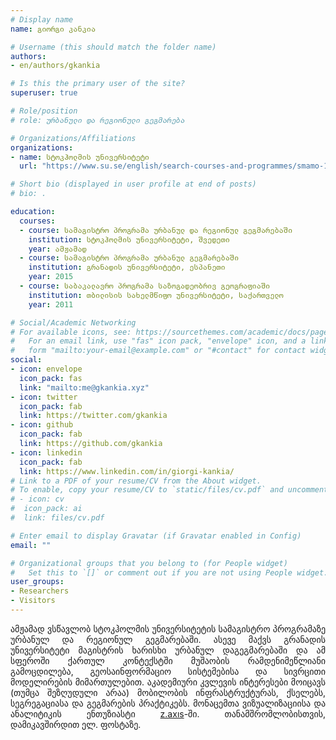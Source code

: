 ```yaml
---
# Display name
name: გიორგი კანკია

# Username (this should match the folder name)
authors:
- en/authors/gkankia

# Is this the primary user of the site?
superuser: true

# Role/position
# role: ურბანული და რეგიონული გეგმარება

# Organizations/Affiliations
organizations:
- name: სტოკჰოლმის უნივერსიტეტი
  url: "https://www.su.se/english/search-courses-and-programmes/smamo-1.411370"

# Short bio (displayed in user profile at end of posts)
# bio: .

education:
  courses:
  - course: სამაგისტრო პროგრამა ურბანულ და რეგიონულ გეგმარებაში
    institution: სტოკჰოლმის უნივერსიტეტი, შვედეთი
    year: ამჟამად
  - course: სამაგისტრო პროგრამა ურბანულ გეგმარებაში
    institution: გრანადის უნივერსიტეტი, ესპანეთი
    year: 2015
  - course: საბაკალავრო პროგრამა საზოგადეობრივ გეოგრაფიაში
    institution: თბილისის სახელმწიფო უნივერსიტეტი, საქართველო
    year: 2011

# Social/Academic Networking
# For available icons, see: https://sourcethemes.com/academic/docs/page-builder/#icons
#   For an email link, use "fas" icon pack, "envelope" icon, and a link in the
#   form "mailto:your-email@example.com" or "#contact" for contact widget.
social:
- icon: envelope
  icon_pack: fas
  link: "mailto:me@gkankia.xyz"
- icon: twitter
  icon_pack: fab
  link: https://twitter.com/gkankia
- icon: github
  icon_pack: fab
  link: https://github.com/gkankia
- icon: linkedin
  icon_pack: fab
  link: https://www.linkedin.com/in/giorgi-kankia/
# Link to a PDF of your resume/CV from the About widget.
# To enable, copy your resume/CV to `static/files/cv.pdf` and uncomment the lines below.
# - icon: cv
#  icon_pack: ai
#  link: files/cv.pdf

# Enter email to display Gravatar (if Gravatar enabled in Config)
email: ""

# Organizational groups that you belong to (for People widget)
#   Set this to `[]` or comment out if you are not using People widget.
user_groups:
- Researchers
- Visitors
---
```

<p align="justify">
ამჟამად ვსწავლობ სტოკჰოლმის უნივერსიტეტის სამაგისტრო პროგრამაზე ურბანულ და რეგიონულ გეგმარებაში. ასევე მაქვს გრანადის უნივერსიტეტი მაგისტრის ხარისხი ურბანულ დაგეგმარებაში და ამ სფეროში ქართულ კონტექსტში მუშაობის რამდენიმეწლიანი გამოცდილება, გეოსაინფორმაციო სისტემებისა და სივრცითი მოდელირების მიმართულებით. აკადემიური კვლევის ინტერესები მოიცავს (თუმცა შეზღუდული არაა) მობილობის ინფრასტრუქტურას, ქსელებს, სეგრეგაციასა და გეგმარების პრაქტიკებს. მონაცემთა ვიზუალიზაციისა და ანალიტიკის ენთუზიასტი <a href="https://medium.com/profoundly-seen">z.axıs</a>-ში. თანამშრომლობისთვის, დამიკავშირდით ელ. ფოსტაზე.</p>
